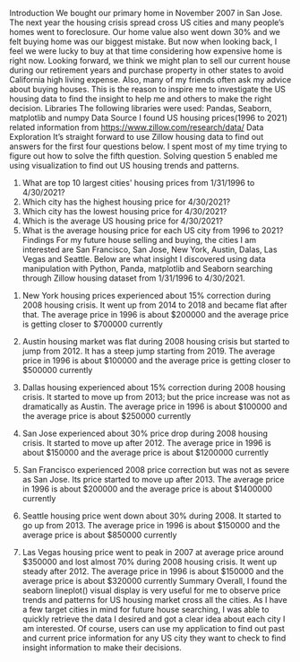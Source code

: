 Introduction
We bought our primary home in November 2007 in San Jose. The next year the housing crisis spread cross US cities and many people’s homes went to foreclosure.  Our home value also went down 30% and we felt buying home was our biggest mistake. But now when looking back, I feel we were lucky to buy at that time considering how expensive home is right now. Looking forward, we think we might plan to sell our current house during our retirement years and purchase property in other states to avoid California high living expense. Also, many of my friends often ask my advice about buying houses. This is the reason to inspire me to investigate the US housing data to find the insight to help me and others to make the right decision. 
Libraries
The following libraries were used: Pandas, Seaborn, matplotlib and numpy
Data Source
I found US housing prices(1996 to 2021) related information from https://www.zillow.com/research/data/
Data Exploration
It’s straight forward to use Zillow housing data to find out answers for the first four questions below. I spent most of my time trying to figure out how to solve the fifth question. Solving question 5 enabled me using visualization to find out US housing trends and patterns.
1.	What are top 10 largest cities' housing prices from 1/31/1996 to 4/30/2021?
2.	Which city has the highest housing price for 4/30/2021?
3.	Which city has the lowest housing price for 4/30/2021?
4.	Which is the average US housing price for 4/30/2021?
5.	What is the average housing price for each US city from 1996 to 2021?
Findings
For my future house selling and buying, the cities I am interested are San Francisco, San Jose, New York, Austin, Dalas, Las Vegas and Seattle. Below are what insight I discovered using data manipulation with Python, Panda, matplotlib and Seaborn searching through Zillow housing dataset from 1/31/1996 to 4/30/2021.
1)	New York housing prices experienced about 15% correction during 2008 housing crisis. It went up from 2014 to 2018 and became flat after that. The average price in 1996 is about $200000 and the average price is getting closer to $700000 currently

2)	Austin housing market was flat during 2008 housing crisis but started to jump from 2012. It has a steep jump starting from 2019. The average price in 1996 is about $100000 and the average price is getting closer to $500000 currently

3)	Dallas housing experienced about 15% correction during 2008 housing crisis. It started to move up from 2013; but the price increase was not as dramatically as Austin. The average price in 1996 is about $100000 and the average price is about $250000 currently

4)	San Jose experienced about 30% price drop during 2008 housing crisis. It started to move up after 2012. The average price in 1996 is about $150000 and the average price is about $1200000 currently

5)	San Francisco experienced 2008 price correction but was not as severe as San Jose. Its price started to move up after 2013. The average price in 1996 is about $200000 and the average price is about $1400000 currently

6)	Seattle housing price went down about 30% during 2008. It started to go up from 2013. The average price in 1996 is about $150000 and the average price is about $850000 currently

7)	Las Vegas housing price went to peak in 2007 at average price around $350000 and lost almost 70% during 2008 housing crisis. It went up steady after 2012. The average price in 1996 is about $150000 and the average price is about $320000 currently
Summary
Overall, I found the seaborn lineplot() visual display is very useful for me to observe price trends and patterns for US housing market cross all the cities. As I have a few target cities in mind for future house searching, I was able to quickly retrieve the data I desired and got a clear idea about each city I am interested. Of course, users can use my application to find out past and current price information for any US city they want to check to find insight information to make their decisions.  

